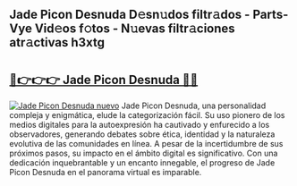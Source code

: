 ## Jade Picon Desnuda D𝚎sn𝚞dos filtr𝚊dos - Parts-Vye Vid𝚎os f𝚘tos - N𝚞evas filtr𝚊ciones atr𝚊ctivas h3xtg

# <h2><a href="http://mb0xpn5.tromn.icu/?c=Jade+Picon+Desnuda">🔗👉👉👉 Jade Picon Desnuda 🔗🔗</a></h2>

[![Jade Picon Desnuda nuevo](https://i.imgur.com/pEAQMta.gif)](http://mb0xpn5.tromn.icu/?c=Jade+Picon+Desnuda)
Jade Picon Desnuda, una personalidad compleja y enigmática, elude la categorización fácil. Su uso pionero de los medios digitales para la autoexpresión ha cautivado y enfurecido a los observadores, generando debates sobre ética, identidad y la naturaleza evolutiva de las comunidades en línea. A pesar de la incertidumbre de sus próximos pasos, su impacto en el ámbito digital es significativo. Con una dedicación inquebrantable y un encanto innegable, el progreso de Jade Picon Desnuda en el panorama virtual es imparable.
